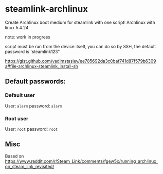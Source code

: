 # steamlink-archlinux
Create Archlinux boot medium for steamlink with one script!
Archlinux with linux 5.4.24

note: work in progress

script must be run from the device itself, you can do so by SSH, the default password is `steamlink123"

https://gist.github.com/vadimstasiev/ee785692da3c0baf741d87f579b6309a#file-archlinux-steamlink_install-sh

## Default passwords:

### Default user
User: `alarm`
password: `alarm`

### Root user
User: `root`
password: `root`


## Misc
Based on  https://www.reddit.com/r/Steam_Link/comments/fgew5x/running_archlinux_on_steam_link_revisited/

